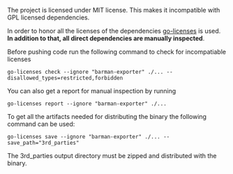 The project is licensed under MIT license. This makes it incompatible with GPL licensed dependencies.

In order to honor all the licenses of the dependencies [go-licenses](https://github.com/google/go-licenses) is used. **In addition to that, all direct dependencies are manually inspected**.


Before pushing code run the following command to check for incompatiable licenses
```
go-licenses check --ignore "barman-exporter" ./... --disallowed_types=restricted,forbidden
```


You can also get a report for manual inspection by running
```
go-licenses report --ignore "barman-exporter" ./...
```

To get all the artifacts needed for distributing the binary the following command can be used:

```
go-licenses save --ignore "barman-exporter" ./... --save_path="3rd_parties"
```

The 3rd_parties output directory must be zipped and distributed with the binary.